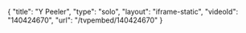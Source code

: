 {
    "title": "Y Peeler",
    "type": "solo",
    "layout": "iframe-static",
    "videoId": "140424670",
    "url": "\/tvpembed\/140424670"
}